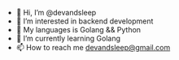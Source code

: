 - 👋 Hi, I’m @devandsleep
- 👀 I’m interested in backend development
- 👅 My languages is Golang && Python
- 🌱 I’m currently learning Golang
- 📫 How to reach me devandsleep@gmail.com

<!---
devandsleep/devandsleep is a ✨ special ✨ repository because its `README.md` (this file) appears on your GitHub profile.
You can click the Preview link to take a look at your changes.
--->
